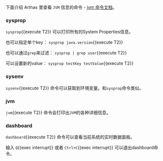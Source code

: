 下面介绍 Arthas 里查看 `JVM` 信息的命令 - [jvm 命令文档](https://arthas.aliyun.com/doc/jvm.html)。

### sysprop

`sysprop`{{execute T2}} 可以打印所有的System Properties信息。

也可以指定单个key： `sysprop java.version`{{execute T2}}

也可以通过`grep`来过滤： `sysprop | grep user`{{execute T2}}

可以设置新的value： `sysprop testKey testValue`{{execute T2}}

### sysenv

`sysenv`{{execute T2}} 命令可以获取到环境变量。和`sysprop`命令类似。

### jvm

`jvm`{{execute T2}} 命令会打印出`JVM`的各种详细信息。

### dashboard

`dashboard`{{execute T2}} 命令可以查看当前系统的实时数据面板。

输入 `Q`{{exec interrupt}} 或者 `Ctrl+C`{{exec interrupt}} 可以退出dashboard命令。
